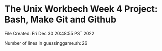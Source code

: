 # The Unix Workbech Week 4 Project: Bash, Make Git and Github
File Created: Fri Dec 30 20:48:55 PST 2022

Number of lines in guessinggame.sh: 26
